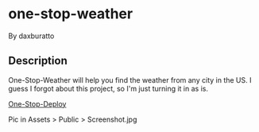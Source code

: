 # one-stop-weather

By daxburatto

## Description

One-Stop-Weather will help you find the weather from any city in the US. I guess I forgot about this project, so I'm just turning it in as is.

[One-Stop-Deploy](https://daxburatto.github.io/one-stop-weather/)

Pic in Assets > Public > Screenshot.jpg
